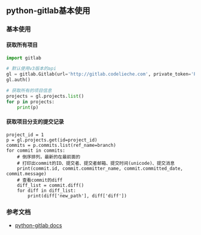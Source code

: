 ## python-gitlab基本使用

### 基本使用

#### 获取所有项目

```python
import gitlab

# 默认使用v3版本的api
gl = gitlab.Gitlab(url='http://gitlab.codelieche.com', private_token='PRIVATE_TOKEN', api_version=4)
gl.auth()

# 获取所有的项目信息
projects = gl.projects.list()
for p in projects:
    print(p)
```

#### 获取项目分支的提交记录

```
project_id = 1
p = gl.projects.get(id=project_id)
commits = p.commits.list(ref_name=branch)
for commit in commits:
    # 倒序排列，最新的在最前面的
    # 打印出commit的ID、提交者、提交者邮箱、提交时间(unicode)、提交消息
    print(commit.id, commit.committer_name, commit.committed_date, commit.message)
    # 查看commit的diff
    diff_list = commit.diff()
    for diff in diff_list:
        print(diff['new_path'], diff['diff'])
```


### 参考文档
- [python-gitlab docs](https://python-gitlab.readthedocs.io/)